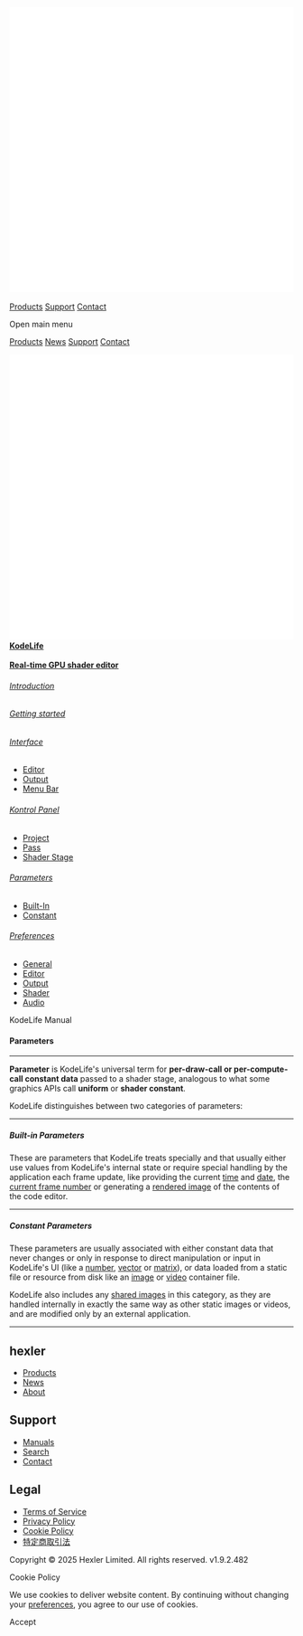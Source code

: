 [![hexler](img/hexler_logo-white.svg)](https://hexler.net/)

[Products](https://hexler.net/products) [Support](https://hexler.net/support) [Contact](https://hexler.net/contact)

Open main menu

[Products](https://hexler.net/products) [News](https://hexler.net/news) [Support](https://hexler.net/support) [Contact](https://hexler.net/contact)

[![](img/KodeLife-icon.png) **KodeLife**  
\
**Real-time GPU shader editor**](https://hexler.net/kodelife)

###### [Introduction](internal-display.md)

###### [Getting started](getting-started.md)

###### [Interface](interface.md)

- [Editor](interface-editor.md)
- [Output](interface-output.md)
- [Menu Bar](interface-menubar.md)

###### [Kontrol Panel](kontrolpanel.md)

- [Project](kontrolpanel-project.md)
- [Pass](kontrolpanel-pass.md)
- [Shader Stage](kontrolpanel-shaderstage.md)

###### [Parameters](parameters.md)

- [Built-In](parameters-built-in.md)
- [Constant](parameters-constant.md)

###### [Preferences](preferences-general.md)

- [General](preferences-general.md)
- [Editor](preferences-editor.md)
- [Output](preferences-output.md)
- [Shader](preferences-shader.md)
- [Audio](preferences-audio.md)

KodeLife Manual

#### Parameters

* * *

**Parameter** is KodeLife's universal term for **per-draw-call or per-compute-call constant data** passed to a shader stage, analogous to what some graphics APIs call **uniform** or **shader constant**.

KodeLife distinguishes between two categories of parameters:

* * *

##### Built-in Parameters

These are parameters that KodeLife treats specially and that usually either use values from KodeLife's internal state or require special handling by the application each frame update, like providing the current [time](parameters-built-in.md#time) and [date](parameters-built-in.md#date), the [current frame number](parameters-built-in.md#frame-number) or generating a [rendered image](parameters-built-in.md#frame-editor) of the contents of the code editor.

* * *

##### Constant Parameters

These parameters are usually associated with either constant data that never changes or only in response to direct manipulation or input in KodeLife's UI (like a [number](parameters-constant.md#float), [vector](parameters-constant.md#float4) or [matrix](parameters-constant.md#float44)), or data loaded from a static file or resource from disk like an [image](parameters-constant.md#texture2d) or [video](parameters-constant.md#video) container file.

KodeLife also includes any [shared images](parameters-constant.md#shared-image) in this category, as they are handled internally in exactly the same way as other static images or videos, and are modified only by an external application.

* * *

## hexler

- [Products](https://hexler.net/products)
- [News](https://hexler.net/news)
- [About](https://hexler.net/about)

## Support

- [Manuals](https://hexler.net/support/manuals)
- [Search](https://hexler.net/search)
- [Contact](https://hexler.net/contact)

## Legal

- [Terms of Service](https://hexler.net/terms-of-service)
- [Privacy Policy](https://hexler.net/privacy-policy)
- [Cookie Policy](https://hexler.net/cookie-policy)
- [特定商取引法](https://hexler.net/commercial-law)

Copyright © 2025 Hexler Limited. All rights reserved. v1.9.2.482

[](https://www.facebook.com/hexler)[](https://www.instagram.com/hexler.heavy.industries)[](https://www.threads.net/@hexler.heavy.industries)[](https://twitter.com/hexler_net)[](https://vimeo.com/hexler)[](https://www.tiktok.com/@hexler.net)[](https://mastodon.social/@hexler)[](https://bsky.app/profile/hexler.bsky.social)

Cookie Policy

We use cookies to deliver website content. By continuing without changing your [preferences](https://hexler.net/cookie-policy), you agree to our use of cookies.

Accept